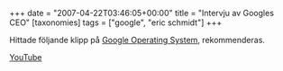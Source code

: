 +++
date = "2007-04-22T03:46:05+00:00"
title = "Intervju av Googles CEO"
[taxonomies]
tags = ["google", "eric schmidt"]
+++

Hittade följande klipp på [Google Operating System][1], rekommenderas.

  
[YouTube][2]



<small></small>

 [1]: http://googlesystem.blogspot.com/2007/04/eric-schmidt-interviewed-by-john.html
 [2]: http://www.youtube.com/watch?v=dxzDU3tTzGA
